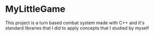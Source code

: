 # MyLittleGame
This project is a turn based combat system made with C++ and it's standard libraries that I did to apply concepts that I studied by myself
